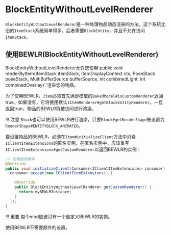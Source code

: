 
BlockEntityWithoutLevelRenderer
=======================
`BlockEntityWithoutLevelRenderer`是一种处理物品动态渲染的方法，这个系统比旧的`ItemStack`系统简单得多，后者需要`BlockEntity`，并且不允许访问`ItemStack`。


使用BEWLR(BlockEntityWithoutLevelRenderer)
--------------------------
BlockEntityWithoutLevelRenderer允许您使用`public void renderByItem(ItemStack itemStack, ItemDisplayContext ctx, PoseStack poseStack, MultiBufferSource bufferSource, int combinedLight, int combinedOverlay)``渲染您的物品。

为了使用BEWLR，`Item`必须首先满足模型的`BakedModel#isCustomRenderer`返回true。如果没有，它将使用默认`IItemRenderer#getBlockEntityRenderer`。一旦返回true，物品的BEWLR将被访问进行渲染。

!!! 注意
    `Block`也可以使用BEWLR进行渲染，只要`Block#getRenderShape`被设置为`RenderShape#ENTITYBLOCK_ANIMATED`。

要设置物品的BEWLR，必须在`Item#initializeClient`方法中消费`IClientItemExtensions`的匿名实例。在匿名实例中，应该重写`IClientItemExtensions#getCustomRenderer`以返回BEWLR的实例：


```java
// 在物品的类中
@Override
public void initializeClient(Consumer<IClientItemExtensions> consumer) {
  consumer.accept(new IClientItemExtensions() {

    @Override
    public BlockEntityWithoutLevelRenderer getCustomRenderer() {
      return myBEWLRInstance;
    }
  });
}
```

!!! 重要
   每个mod应该只有一个自定义BEWLR的实例。

使用BEWLR不需要额外的设置。
